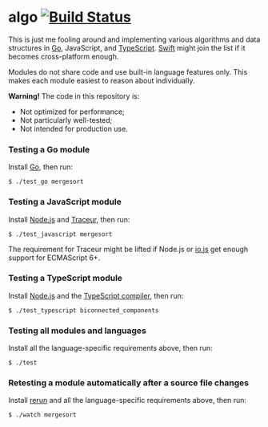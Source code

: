 # algo [![Build Status](https://drone.io/github.com/peferron/algo/status.png)](https://drone.io/github.com/peferron/algo/latest)

This is just me fooling around and implementing various algorithms and data structures in [Go](http://golang.org), JavaScript, and [TypeScript](http://www.typescriptlang.org). [Swift](https://developer.apple.com/swift) might join the list if it becomes cross-platform enough.

Modules do not share code and use built-in language features only. This makes each module easiest to reason about individually.

**Warning!** The code in this repository is:

- Not optimized for performance;
- Not particularly well-tested;
- Not intended for production use.

### Testing a Go module

Install [Go](http://golang.org), then run:

```shell
$ ./test_go mergesort
```

### Testing a JavaScript module

Install [Node.js](http://nodejs.org) and [Traceur](https://github.com/google/traceur-compiler), then run:

```shell
$ ./test_javascript mergesort
```

The requirement for Traceur might be lifted if Node.js or [io.js](https://iojs.org) get enough support for ECMAScript 6+.

### Testing a TypeScript module

Install [Node.js](http://nodejs.org/) and the [TypeScript compiler](http://www.typescriptlang.org), then run:

```shell
$ ./test_typescript biconnected_components
```

### Testing all modules and languages

Install all the language-specific requirements above, then run:

```shell
$ ./test
```

### Retesting a module automatically after a source file changes

Install [rerun](https://github.com/alexch/rerun) and all the language-specific requirements above, then run:

```shell
$ ./watch mergesort
```
